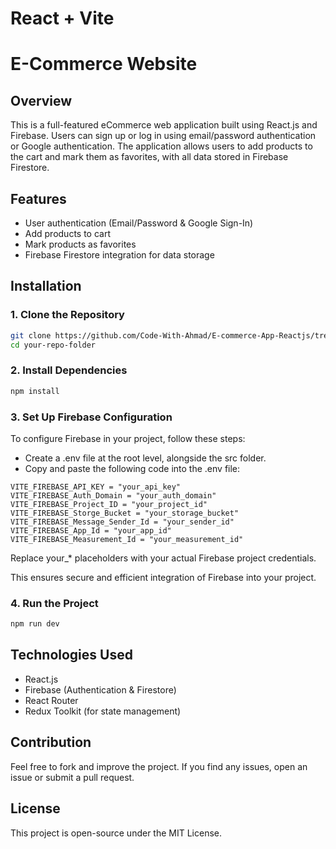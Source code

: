 # React + Vite

# E-Commerce Website

## Overview

This is a full-featured eCommerce web application built using React.js and Firebase. Users can sign up or log in using email/password authentication or Google authentication. The application allows users to add products to the cart and mark them as favorites, with all data stored in Firebase Firestore.

## Features

- User authentication (Email/Password & Google Sign-In)
- Add products to cart
- Mark products as favorites
- Firebase Firestore integration for data storage

## Installation

### 1. Clone the Repository

```sh
git clone https://github.com/Code-With-Ahmad/E-commerce-App-Reactjs/tree/main
cd your-repo-folder
```

### 2. Install Dependencies

```sh
npm install
```

### 3. Set Up Firebase Configuration

To configure Firebase in your project, follow these steps:

- Create a .env file at the root level, alongside the src folder.
- Copy and paste the following code into the .env file:

```
VITE_FIREBASE_API_KEY = "your_api_key"
VITE_FIREBASE_Auth_Domain = "your_auth_domain"
VITE_FIREBASE_Project_ID = "your_project_id"
VITE_FIREBASE_Storge_Bucket = "your_storage_bucket"
VITE_FIREBASE_Message_Sender_Id = "your_sender_id"
VITE_FIREBASE_App_Id = "your_app_id"
VITE_FIREBASE_Measurement_Id = "your_measurement_id"
```

Replace your\_\* placeholders with your actual Firebase project credentials.

This ensures secure and efficient integration of Firebase into your project.

### 4. Run the Project

```sh
npm run dev
```

## Technologies Used

- React.js
- Firebase (Authentication & Firestore)
- React Router
- Redux Toolkit (for state management)

## Contribution

Feel free to fork and improve the project. If you find any issues, open an issue or submit a pull request.

## License

This project is open-source under the MIT License.
